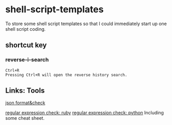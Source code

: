 # shell-script-templates
To store some shell script templates so that I could immediately start up one shell script coding.


## shortcut key
### reverse-i-search
```
Ctrl+R
Pressing Ctrl+R will open the reverse history search. 
```

## Links: Tools
[json format&check](http://jsoneditoronline.org/)

[regular expression check: ruby](http://rubular.com/)
[regular expression check: python](https://pythex.org/)
Including some cheat sheet.
